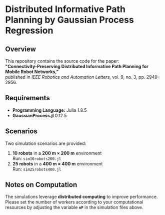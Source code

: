 # Distributed Informative Path Planning by Gaussian Process Regression

## Overview
This repository contains the source code for the paper:  
**"Connectivity-Preserving Distributed Informative Path Planning for Mobile Robot Networks,"**  
published in *IEEE Robotics and Automation Letters*, vol. 9, no. 3, pp. 2949–2956.

## Requirements
- **Programming Language:** Julia 1.8.5
- **GaussianProcess.jl** 0.12.5

## Scenarios
Two simulation scenarios are provided:
1. **10 robots** in a **200 m × 200 m** environment  
   Run: `sim10robots200.jl`
2. **25 robots** in a **400 m × 400 m** environment  
   Run: `sim25robots400.jl`

## Notes on Computation
The simulations leverage **distributed computing** to improve performance.  
Please set the number of workers according to your computational resources by adjusting the variable **`nP`** in the simulation files above.
